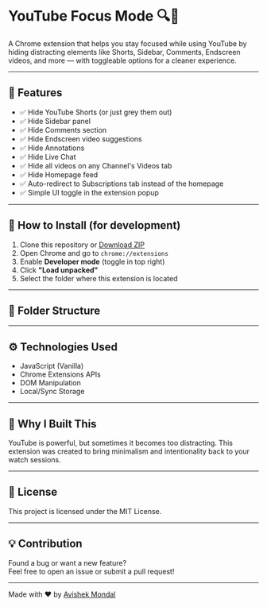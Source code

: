 # YouTube Focus Mode 🔍🎯

A Chrome extension that helps you stay focused while using YouTube by hiding distracting elements like Shorts, Sidebar, Comments, Endscreen videos, and more — with toggleable options for a cleaner experience.

---

## 🌟 Features

- ✅ Hide YouTube Shorts (or just grey them out)
- ✅ Hide Sidebar panel
- ✅ Hide Comments section
- ✅ Hide Endscreen video suggestions
- ✅ Hide Annotations
- ✅ Hide Live Chat
- ✅ Hide all videos on any Channel's Videos tab
- ✅ Hide Homepage feed
- ✅ Auto-redirect to Subscriptions tab instead of the homepage
- ✅ Simple UI toggle in the extension popup

---

## 🧩 How to Install (for development)

1. Clone this repository or [Download ZIP](https://github.com/MrAvishek/YoutubeFocus/archive/refs/heads/main.zip)
2. Open Chrome and go to `chrome://extensions`
3. Enable **Developer mode** (toggle in top right)
4. Click **"Load unpacked"**
5. Select the folder where this extension is located

---

## 📂 Folder Structure


---

## ⚙️ Technologies Used

- JavaScript (Vanilla)
- Chrome Extensions APIs
- DOM Manipulation
- Local/Sync Storage

---

## 🧠 Why I Built This

YouTube is powerful, but sometimes it becomes too distracting. This extension was created to bring minimalism and intentionality back to your watch sessions.

---

## 📃 License

This project is licensed under the MIT License.

---

## 💡 Contribution

Found a bug or want a new feature?  
Feel free to open an issue or submit a pull request!

---

Made with ❤️ by [Avishek Mondal](https://github.com/MrAvishek)
